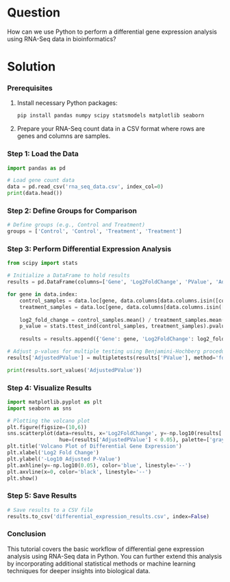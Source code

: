 # Question
How can we use Python to perform a differential gene expression analysis using RNA-Seq data in bioinformatics?

# Solution

### Prerequisites
1. Install necessary Python packages:
   ```bash
   pip install pandas numpy scipy statsmodels matplotlib seaborn
   ```

2. Prepare your RNA-Seq count data in a CSV format where rows are genes and columns are samples.

### Step 1: Load the Data
```python
import pandas as pd

# Load gene count data
data = pd.read_csv('rna_seq_data.csv', index_col=0)
print(data.head())
```

### Step 2: Define Groups for Comparison
```python
# Define groups (e.g., Control and Treatment)
groups = ['Control', 'Control', 'Treatment', 'Treatment']
```

### Step 3: Perform Differential Expression Analysis
```python
from scipy import stats

# Initialize a DataFrame to hold results
results = pd.DataFrame(columns=['Gene', 'Log2FoldChange', 'PValue', 'AdjustedPValue'])

for gene in data.index:
    control_samples = data.loc[gene, data.columns[data.columns.isin([col for col in data.columns if 'Control' in col])]]
    treatment_samples = data.loc[gene, data.columns[data.columns.isin([col for col in data.columns if 'Treatment' in col])]]
    
    log2_fold_change = control_samples.mean() / treatment_samples.mean()
    p_value = stats.ttest_ind(control_samples, treatment_samples).pvalue
    
    results = results.append({'Gene': gene, 'Log2FoldChange': log2_fold_change, 'PValue': p_value}, ignore_index=True)

# Adjust p-values for multiple testing using Benjamini-Hochberg procedure
results['AdjustedPValue'] = multipletests(results['PValue'], method='fdr_bh')[1]

print(results.sort_values('AdjustedPValue'))
```

### Step 4: Visualize Results
```python
import matplotlib.pyplot as plt
import seaborn as sns

# Plotting the volcano plot
plt.figure(figsize=(10,6))
sns.scatterplot(data=results, x='Log2FoldChange', y=-np.log10(results['AdjustedPValue']),
                 hue=(results['AdjustedPValue'] < 0.05), palette=['gray', 'red'])
plt.title('Volcano Plot of Differential Gene Expression')
plt.xlabel('Log2 Fold Change')
plt.ylabel('-Log10 Adjusted P-Value')
plt.axhline(y=-np.log10(0.05), color='blue', linestyle='--')
plt.axvline(x=0, color='black', linestyle='--')
plt.show()
```

### Step 5: Save Results
```python
# Save results to a CSV file
results.to_csv('differential_expression_results.csv', index=False)
```

### Conclusion
This tutorial covers the basic workflow of differential gene expression analysis using RNA-Seq data in Python. You can further extend this analysis by incorporating additional statistical methods or machine learning techniques for deeper insights into biological data.